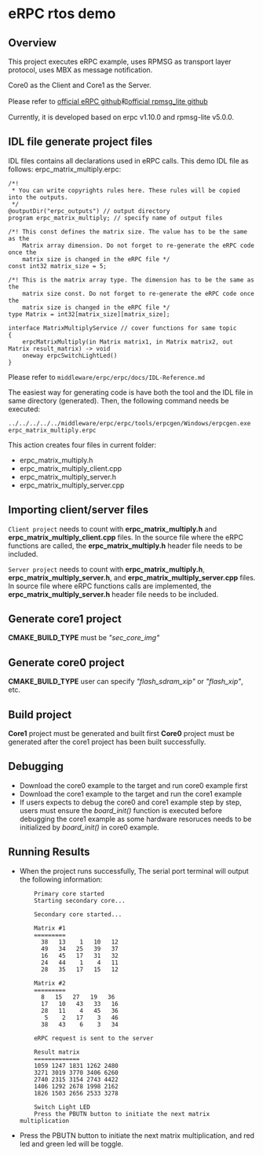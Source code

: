 # eRPC rtos demo

## Overview

This project executes eRPC example, uses RPMSG as transport layer protocol, uses MBX as message notification.

Core0 as the Client and Core1 as the Server.

Please refer to [official eRPC github](https://github.com/EmbeddedRPC/erpc)和[official rpmsg_lite github](https://github.com/NXPmicro/rpmsg-lite)

Currently, it is developed based on erpc v1.10.0 and rpmsg-lite v5.0.0.

## IDL file generate project files

IDL files contains all declarations used in eRPC calls. This demo IDL file as follows:
erpc_matrix_multiply.erpc:
```
/*!
 * You can write copyrights rules here. These rules will be copied into the outputs.
 */
@outputDir("erpc_outputs") // output directory
program erpc_matrix_multiply; // specify name of output files

/*! This const defines the matrix size. The value has to be the same as the
    Matrix array dimension. Do not forget to re-generate the eRPC code once the
    matrix size is changed in the eRPC file */
const int32 matrix_size = 5;

/*! This is the matrix array type. The dimension has to be the same as the
    matrix size const. Do not forget to re-generate the eRPC code once the
    matrix size is changed in the eRPC file */
type Matrix = int32[matrix_size][matrix_size];

interface MatrixMultiplyService // cover functions for same topic
{
    erpcMatrixMultiply(in Matrix matrix1, in Matrix matrix2, out Matrix result_matrix) -> void
    oneway erpcSwitchLightLed()
}
```

Please refer to `middleware/erpc/erpc/docs/IDL-Reference.md`

The easiest way for generating code is have both the tool and the IDL file in same directory (generated). Then, the following command needs be executed:
```
../../../../../middleware/erpc/erpc/tools/erpcgen/Windows/erpcgen.exe erpc_matrix_multiply.erpc
```
This action creates four files in current folder:
 - erpc_matrix_multiply.h
 - erpc_matrix_multiply_client.cpp
 - erpc_matrix_multiply_server.h
 - erpc_matrix_multiply_server.cpp

## Importing client/server files

`Client project` needs to count with __erpc_matrix_multiply.h__ and __erpc_matrix_multiply_client.cpp__ files. In the source file where the eRPC functions are called, the __erpc_matrix_multiply.h__ header file needs to be included.

`Server project` needs to count with __erpc_matrix_multiply.h__, __erpc_matrix_multiply_server.h__, and __erpc_matrix_multiply_server.cpp__ files. In source file where eRPC functions calls are implemented, the __erpc_matrix_multiply_server.h__ header file needs to be included.

## Generate core1 project
__CMAKE_BUILD_TYPE__ must be *"sec_core_img"*

## Generate core0 project
__CMAKE_BUILD_TYPE__ user can specify *"flash_sdram_xip"* or *"flash_xip"*, etc.

## Build project
__Core1__ project must be generated and built first
__Core0__ project must be generated after the core1 project has been built successfully.

## Debugging
- Download the core0 example to the target and run core0 example first
- Download the core1 example to the target and run the core1 example
- If users expects to debug the core0 and core1 example step by step, users must ensure the *board_init()* function is executed before debugging the core1 example as some hardware resoruces needs to be initialized by *board_init()* in core0 example.

## Running Results
- When the project runs successfully, The serial port terminal will output the following information:
    ```console
        Primary core started
        Starting secondary core...

        Secondary core started...

        Matrix #1
        =========
          38   13    1   10   12
          49   34   25   39   37
          16   45   17   31   32
          24   44    1    4   11
          28   35   17   15   12

        Matrix #2
        =========
          8   15   27   19   36
          17   10   43   33   16
          28   11    4   45   36
           5    2   17    3   46
          38   43    6    3   34

        eRPC request is sent to the server

        Result matrix
        =============
        1059 1247 1831 1262 2480
        3271 3019 3770 3406 6260
        2740 2315 3154 2743 4422
        1406 1292 2678 1998 2162
        1826 1503 2656 2533 3278

        Switch Light LED
        Press the PBUTN button to initiate the next matrix multiplication
    ```
- Press the PBUTN button to initiate the next matrix multiplication, and red led and green led will be toggle.
